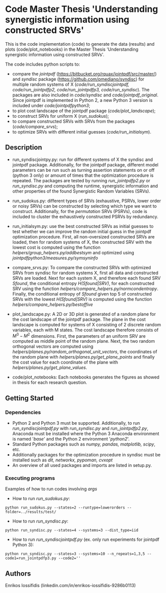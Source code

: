 # Code Master Thesis 'Understanding synergistic information using constructed SRVs'

This is the code implementation (code) to generate the data (results) and plots (code/plot_notebooks) in the Master Thesis 'Understanding synergistic information using constructed SRVs'. 

The code includes python scripts to:
* compare the *jointpdf* (https://bitbucket.org/rquax/jointpdf/src/master/) and *syndisc* package (https://github.com/pmediano/syndisc) for multiple random systems of X (*code/run_syndiscjointpdf, code/run_jointpdfp2, code/run_jointpdfp3, code/run_syndisc*). The packages are also included in *code/syndisc* and *code/jointpdf_original*. Since jointpdf is implemented in Python 2, a new Python 3 version is included under *code/jointpdfpython3*;
*  to plot cost landscape of the jointpdf package (*code/plot_landscape*);
*  to construct SRVs for uniform X (*run_sudokus*);
*  to compare constructed SRVs with SRVs from the packages (*code/compare_srvs*);
*  to optimize SRVs with different initial guesses (*code/run_initialsym*).  

## Description

* run_syndiscjointpy.py: run for different systems of X the syndisc and jointpdf package. Additionally, for the jointpdf package, different model parameters can be run such as turning assertion statements on or off (python 3 only) or amount of times that the optimization procedure is repeated. The packages are tested by running *run_jointpdfp2.py* or *run_syndisc.py* and computing the runtime, synergistic information and other properties of the found Synergistic Random Variables (SRVs). 
* run_sudokus.py: different types of SRVs (exhaustive, PSRVs, lower order or noisy SRVs) can be constructed by selecting which type we want to construct. Additionally, for the *permutation* SRVs (PSRVs), code is included to cluster the exhaustively constructed PSRVs by redundancy. 
* run_initialsym.py: use the best constructed SRVs as initial guesses to test whether we can improve the random initial guess in the jointpdf optimization procedure. First, all non-oversized constructed SRVs are loaded, then for random systems of X, the constructed SRV with the lowest cost is computed using the function *helpers/group_helpers.py/addbestsym* and optimized using *jointpdfpython3/measures.py/symsyninfo*
* compare_srvs.py: To compare the constructed SRVs with optimized SRVs from syndisc for random systems X, first all data and constructed SRVs are loaded. Next for each system X, and therefore each found SRV *Sfound*, the conditional entropy *H(Sfound|SRV)*, for each constructed SRV using the function *helpers/compare_helpers.py/normcondentropy*. Finally, the conditional entropy of *Sfound* given top 5 of constructed SRVs with the lowest *H(Sfound|SRV)* is computed using the function *helpers/compare_helpers.py/bestoffive*
* plot_landscape.py: A 2D or 3D plot is generated of a random plane for the cost landscape of the jointpdf package. The plane in the cost landscape is computed for systems of X consisting of 2 discrete random variables, each with M states. The cost landscape therefore consists of $M^3 - M^2$ dimensions. First, the parameters of an uniform SRV are computed as middle point of the random plane. Next, the two random orthogonal vectors are computed using *helpers/planes.py/random_orthogonal_unit_vectors*, the coordinates of the random plane with *helpers/planes.py/get_plane_points* and finally the cost value for each coordinate of the plane with *helpers/planes.py/get_plane_values*.  

* code/plot_notebooks: Each notebooks generates the figures as showed in thesis for each research question.

## Getting Started

### Dependencies

* Python 2 and Python 3 must be supported. Additionally, to run *run_syndiscjointpdf.py* with *run_syndisc.py* and *run_jointpdfp2.py*, Anaconda must be installed where the Python 3 Anaconda environment is named '*base*' and the Python 2 environment '*python2*'. 
* Standard Python packages such as *numpy, pandas, matplotlib, scipy*, etc.
* Additionally packages for the optimization procedure in syndisc must be installed such as *dit, networkx, pypoman, cvxopt*
* An overview of all used packages and imports are listed in setup.py.
 
### Executing programs
Examples of how to run codes involving *args*
* How to run *run_sudokus.py*:
```
python run_sudokus.py --states=2 --runtype=lowerorders --folder=../results/test/
```
* How to run *run_syndisc.py*:
```
python run_syndisc.py --states=4 --systems=3 --dist_type=iid
```
* How to run *run_syndiscjointpdf.py* (ex. only run experiments for jointpdf Python 3):
```
python run_syndisc.py --states=3 --systems=10 --n_repeats=1,3,5 --code1=run_jointpdfp3.py --code2=''
```
## Authors
Enrikos Iossifidis (linkedin.com/in/enrikos-iossifidis-9286b0113)
